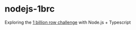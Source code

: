 # nodejs-1brc
Exploring the [1 billion row challenge](https://github.com/gunnarmorling/1brc]) with Node.js + Typescript
